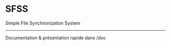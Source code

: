 SFSS
=================================

Simple File Synchronization System

----------------------------------

Documentation & présentation rapide dans /doc
